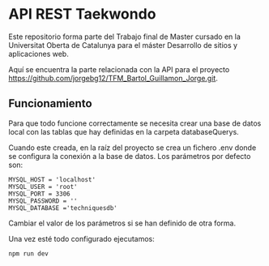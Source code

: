# API REST Taekwondo

Este repositorio forma parte del Trabajo final de Master cursado en la Universitat Oberta de Catalunya para el máster Desarrollo de sitios y aplicaciones web.

Aquí se encuentra la parte relacionada con la API para el proyecto https://github.com/jorgebg12/TFM_Bartol_Guillamon_Jorge.git.

## Funcionamiento

Para que todo funcione correctamente se necesita crear una base de datos local con las tablas que hay definidas en la carpeta databaseQuerys.

Cuando este creada, en la raíz del proyecto se crea un fichero .env donde se configura la conexión a la base de datos. Los parámetros por defecto son:
```
MYSQL_HOST = 'localhost'
MYSQL_USER = 'root'
MYSQL_PORT = 3306
MYSQL_PASSWORD = ''
MYSQL_DATABASE ='techniquesdb'
```

Cambiar el valor de los parámetros si se han definido de otra forma.

Una vez esté todo configurado ejecutamos:
```
npm run dev
```
